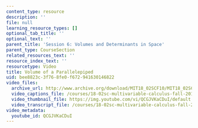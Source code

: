 ```yaml
---
content_type: resource
description: ''
file: null
learning_resource_types: []
optional_tab_title: ''
optional_text: ''
parent_title: 'Session 6: Volumes and Determinants in Space'
parent_type: CourseSection
related_resources_text: ''
resource_index_text: ''
resourcetype: Video
title: Volume of a Parallelepiped
uid: bee8823c-3f76-8fe0-f672-941630146822
video_files:
  archive_url: http://www.archive.org/download/MIT18_02SCF10/MIT18_02SCF10Rec_06_300k.mp4
  video_captions_file: /courses/18-02sc-multivariable-calculus-fall-2010/335c482dc6fd5fb8b8c1f0f6f8251afc_QCGJVKaCDuI.vtt
  video_thumbnail_file: https://img.youtube.com/vi/QCGJVKaCDuI/default.jpg
  video_transcript_file: /courses/18-02sc-multivariable-calculus-fall-2010/acf52632f290146f4057d34c19ca3517_QCGJVKaCDuI.pdf
video_metadata:
  youtube_id: QCGJVKaCDuI
---
```

